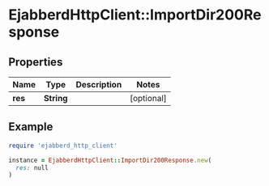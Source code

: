# EjabberdHttpClient::ImportDir200Response

## Properties

| Name | Type | Description | Notes |
| ---- | ---- | ----------- | ----- |
| **res** | **String** |  | [optional] |

## Example

```ruby
require 'ejabberd_http_client'

instance = EjabberdHttpClient::ImportDir200Response.new(
  res: null
)
```

